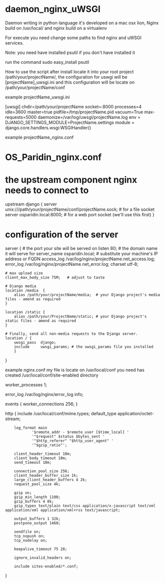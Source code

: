 daemon_nginx_uWSGI
==================

Daemon writing in python language it's developed on a mac osx lion, Nginx build on /usr/local/ and nginx build on a virtualenv

For execute you need change some paths to find nginx and uWSGI services.

Note: you need have installed psutil if you don't have installed it 

run the command 
sudo easy_install psutil

How to use the script after install locate it into your root project /path/your/projectName/, the configuration for uswgi will be [projectName]_uwsgi.ini and this configuration will be locate on /path/your/projectName/conf

example projectName_uwsgi.ini

[uwsgi]
chdir=/path/your/projectName
socket=:8000
processes=4
idle=3600
master=true
pidfile=/tmp/projectName.pid
vacuum=True
max-requests=5000
daemonize=/var/log/uwsgi/projectName.log
env = DJANGO_SETTINGS_MODULE=ProjectName.settings
module = django.core.handlers.wsgi:WSGIHandler()

example projectName_nginx.conf

# OS_Paridin_nginx.conf

# the upstream component nginx needs to connect to
upstream django {
    server unix:///path/your/projectName/conf/projectName.sock; # for a file socket
    server osparidin.local:8000; # for a web port socket (we'll use this first)
    }

# configuration of the server
server {
    # the port your site will be served on
    listen      80;
    # the domain name it will serve for
    server_name osparidin.local; # substitute your machine's IP address or FQDN
    access_log /var/log/nginx/projectName.net_access.log;
    error_log /var/log/nginx/projectName.net_error.log;
    charset     utf-8;

    # max upload size
    client_max_body_size 75M;   # adjust to taste

    # Django media
    location /media  {
        alias /path/your/projectName/media;  # your Django project's media files - amend as required
    }

    location /static {
        alias /path/your/ProjectName/static; # your Django project's static files - amend as required
    }

    # Finally, send all non-media requests to the Django server.
    location / {
        uwsgi_pass  django;
        include     uwsgi_params; # the uwsgi_params file you installed
        }
}

example nginx.conf my file is locate on /usr/local/conf
you need has created /usr/local/conf/site-enabled directory 


worker_processes 1;

error_log /var/log/nginx/error_log info;

events {
        worker_connections 256;
}

http {
        include /usr/local/conf/mime.types;
        default_type application/octet-stream;

        log_format main
                '$remote_addr - $remote_user [$time_local] '
                '"$request" $status $bytes_sent '
                '"$http_referer" "$http_user_agent" '
                '"$gzip_ratio"';

        client_header_timeout 10m;
        client_body_timeout 10m;
        send_timeout 10m;

        connection_pool_size 256;
        client_header_buffer_size 1k;
        large_client_header_buffers 4 2k;
        request_pool_size 4k;

        gzip on;
        gzip_min_length 1100;
        gzip_buffers 4 8k;
        gzip_types text/plain text/css application/x-javascript text/xml application/xml application/xml+rss text/javascript;

        output_buffers 1 32k;
        postpone_output 1460;

        sendfile on;
        tcp_nopush on;
        tcp_nodelay on;

        keepalive_timeout 75 20;

        ignore_invalid_headers on;

        include sites-enabled/*.conf;
}


